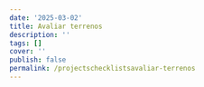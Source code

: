 ```yaml
---
date: '2025-03-02'
title: Avaliar terrenos
description: ''
tags: []
cover: ''
publish: false
permalink: /projectschecklistsavaliar-terrenos
---
```

